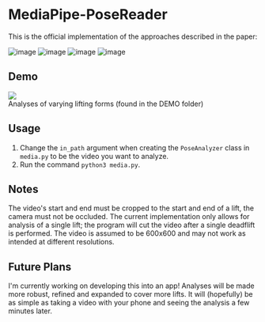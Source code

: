 # MediaPipe-PoseReader
This is the official implementation of the approaches described in the paper:

![image](https://github.com/jeff-j-chen/MediaPipe-PoseReader/assets/46868596/581dc040-d109-4cac-a9fc-35496ba82cd6)
![image](https://github.com/jeff-j-chen/MediaPipe-PoseReader/assets/46868596/972c9e20-43e4-4f1c-8d18-9942546406bd)
![image](https://github.com/jeff-j-chen/MediaPipe-PoseReader/assets/46868596/8bd8ba08-831c-4b1c-b146-be90813287fb)
![image](https://github.com/jeff-j-chen/MediaPipe-PoseReader/assets/46868596/1f946696-eb51-4b72-a076-0953d6edc9b0)



## Demo
![](https://github.com/4a454646/MediaPipe-PoseReader/blob/main/DEMO/output.gif)<br>
Analyses of varying lifting forms (found in the DEMO folder)

## Usage
1. Change the `in_path` argument when creating the `PoseAnalyzer` class in `media.py` to be the video you want to analyze.
2. Run the command `python3 media.py`.

## Notes
The video's start and end must be cropped to the start and end of a lift, the camera must not be occluded. The current implementation only allows for analysis of a single lift; the program will cut the video after a single deadflift is performed. The video is assumed to be 600x600 and may not work as intended at different resolutions.

## Future Plans
I'm currently working on developing this into an app! Analyses will be made more robust, refined and expanded to cover more lifts. It will (hopefully) be as simple as taking a video with your phone and seeing the analysis a few minutes later.
